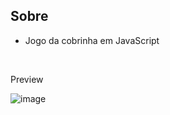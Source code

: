 ## Sobre
* Jogo da cobrinha em JavaScript
<br>
<p>Preview</p>
<img src="https://i.ibb.co/9wnBqxV/snake.png" alt="image" border="0">

